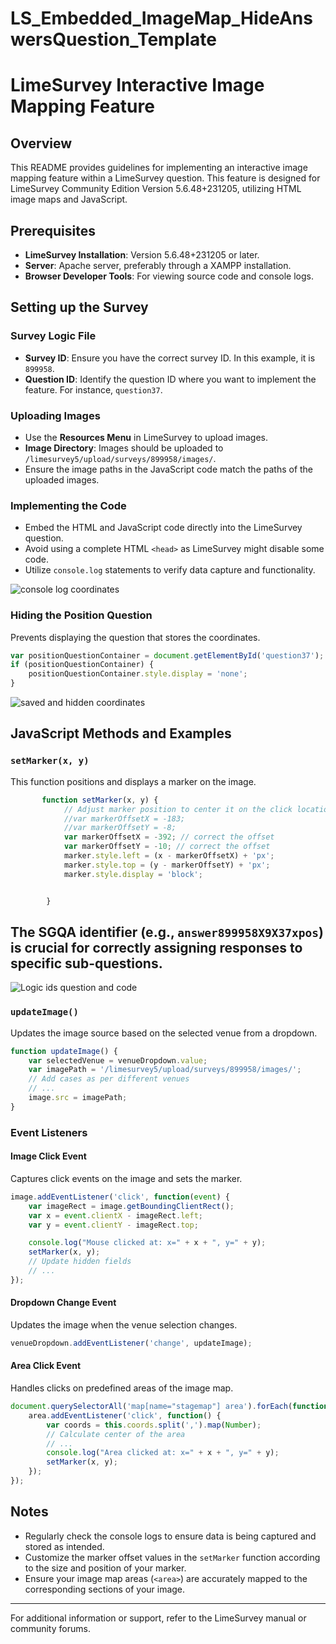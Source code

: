 # LS_Embedded_ImageMap_HideAnswersQuestion_Template

# LimeSurvey Interactive Image Mapping Feature

## Overview
This README provides guidelines for implementing an interactive image mapping feature within a LimeSurvey question. This feature is designed for LimeSurvey Community Edition Version 5.6.48+231205, utilizing HTML image maps and JavaScript. 

## Prerequisites
- **LimeSurvey Installation**: Version 5.6.48+231205 or later.
- **Server**: Apache server, preferably through a XAMPP installation.
- **Browser Developer Tools**: For viewing source code and console logs.

## Setting up the Survey
### Survey Logic File
- **Survey ID**: Ensure you have the correct survey ID. In this example, it is `899958`.
- **Question ID**: Identify the question ID where you want to implement the feature. For instance, `question37`.

### Uploading Images
- Use the **Resources Menu** in LimeSurvey to upload images.
- **Image Directory**: Images should be uploaded to `/limesurvey5/upload/surveys/899958/images/`.
- Ensure the image paths in the JavaScript code match the paths of the uploaded images.

### Implementing the Code
- Embed the HTML and JavaScript code directly into the LimeSurvey question.
- Avoid using a complete HTML `<head>` as LimeSurvey might disable some code.
- Utilize `console.log` statements to verify data capture and functionality.

![console log coordinates](https://github.com/GallonSchimmer/LS_Embedded_ImageMap_HideAnswersQuestion_Template/assets/26065891/42edb75b-6e57-433f-b4a8-922d37210808)

### Hiding the Position Question
Prevents displaying the question that stores the coordinates.
```javascript
var positionQuestionContainer = document.getElementById('question37');
if (positionQuestionContainer) {
    positionQuestionContainer.style.display = 'none';
}
```

![saved and hidden coordinates](https://github.com/GallonSchimmer/LS_Embedded_ImageMap_HideAnswersQuestion_Template/assets/26065891/8a68f596-ba57-468f-a9de-22b3e0bd8646)

## JavaScript Methods and Examples
### `setMarker(x, y)`
This function positions and displays a marker on the image.
```javascript
       function setMarker(x, y) {
            // Adjust marker position to center it on the click location
            //var markerOffsetX = -183; 
            //var markerOffsetY = -8; 
            var markerOffsetX = -392; // correct the offset
            var markerOffsetY = -10; // correct the offset
            marker.style.left = (x - markerOffsetX) + 'px';
            marker.style.top = (y - markerOffsetY) + 'px';
            marker.style.display = 'block';


        }
```
## The SGQA identifier (e.g., `answer899958X9X37xpos`) is crucial for correctly assigning responses to specific sub-questions.

![Logic ids question and code](https://github.com/GallonSchimmer/LS_Embedded_ImageMap_HideAnswersQuestion_Template/assets/26065891/61f99799-b43e-4952-8960-88fb4174d984)


### `updateImage()`
Updates the image source based on the selected venue from a dropdown.
```javascript
function updateImage() {
    var selectedVenue = venueDropdown.value;
    var imagePath = '/limesurvey5/upload/surveys/899958/images/';
    // Add cases as per different venues
    // ...
    image.src = imagePath;
}
```

### Event Listeners
#### Image Click Event
Captures click events on the image and sets the marker.
```javascript
image.addEventListener('click', function(event) {
    var imageRect = image.getBoundingClientRect();
    var x = event.clientX - imageRect.left;
    var y = event.clientY - imageRect.top;

    console.log("Mouse clicked at: x=" + x + ", y=" + y);
    setMarker(x, y);
    // Update hidden fields
    // ...
});
```

#### Dropdown Change Event
Updates the image when the venue selection changes.
```javascript
venueDropdown.addEventListener('change', updateImage);
```

#### Area Click Event
Handles clicks on predefined areas of the image map.
```javascript
document.querySelectorAll('map[name="stagemap"] area').forEach(function(area) {
    area.addEventListener('click', function() {
        var coords = this.coords.split(',').map(Number);
        // Calculate center of the area
        // ...
        console.log("Area clicked at: x=" + x + ", y=" + y);
        setMarker(x, y);
    });
});
```



## Notes

- Regularly check the console logs to ensure data is being captured and stored as intended.
- Customize the marker offset values in the `setMarker` function according to the size and position of your marker.
- Ensure your image map areas (`<area>`) are accurately mapped to the corresponding sections of your image.

---

For additional information or support, refer to the LimeSurvey manual or community forums.
